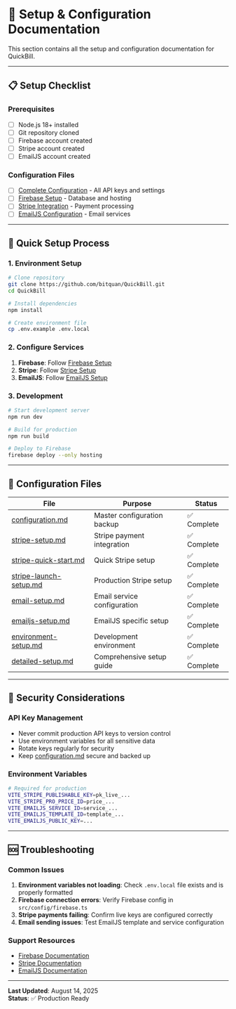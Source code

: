 # 🚀 Setup & Configuration Documentation

This section contains all the setup and configuration documentation for QuickBill.

---

## 📋 **Setup Checklist**

### **Prerequisites**
- [ ] Node.js 18+ installed
- [ ] Git repository cloned
- [ ] Firebase account created
- [ ] Stripe account created
- [ ] EmailJS account created

### **Configuration Files**
- [ ] [Complete Configuration](./configuration.md) - All API keys and settings
- [ ] [Firebase Setup](./firebase-setup.md) - Database and hosting
- [ ] [Stripe Integration](./stripe-setup.md) - Payment processing
- [ ] [EmailJS Configuration](./emailjs-setup.md) - Email services

---

## 🔧 **Quick Setup Process**

### **1. Environment Setup**
```bash
# Clone repository
git clone https://github.com/bitquan/QuickBill.git
cd QuickBill

# Install dependencies
npm install

# Create environment file
cp .env.example .env.local
```

### **2. Configure Services**
1. **Firebase**: Follow [Firebase Setup](./firebase-setup.md)
2. **Stripe**: Follow [Stripe Setup](./stripe-setup.md)
3. **EmailJS**: Follow [EmailJS Setup](./emailjs-setup.md)

### **3. Development**
```bash
# Start development server
npm run dev

# Build for production
npm run build

# Deploy to Firebase
firebase deploy --only hosting
```

---

## 📁 **Configuration Files**

| File | Purpose | Status |
|------|---------|--------|
| [configuration.md](./configuration.md) | Master configuration backup | ✅ Complete |
| [stripe-setup.md](./stripe-setup.md) | Stripe payment integration | ✅ Complete |
| [stripe-quick-start.md](./stripe-quick-start.md) | Quick Stripe setup | ✅ Complete |
| [stripe-launch-setup.md](./stripe-launch-setup.md) | Production Stripe setup | ✅ Complete |
| [email-setup.md](./email-setup.md) | Email service configuration | ✅ Complete |
| [emailjs-setup.md](./emailjs-setup.md) | EmailJS specific setup | ✅ Complete |
| [environment-setup.md](./environment-setup.md) | Development environment | ✅ Complete |
| [detailed-setup.md](./detailed-setup.md) | Comprehensive setup guide | ✅ Complete |

---

## 🔐 **Security Considerations**

### **API Key Management**
- Never commit production API keys to version control
- Use environment variables for all sensitive data
- Rotate keys regularly for security
- Keep [configuration.md](./configuration.md) secure and backed up

### **Environment Variables**
```bash
# Required for production
VITE_STRIPE_PUBLISHABLE_KEY=pk_live_...
VITE_STRIPE_PRO_PRICE_ID=price_...
VITE_EMAILJS_SERVICE_ID=service_...
VITE_EMAILJS_TEMPLATE_ID=template_...
VITE_EMAILJS_PUBLIC_KEY=...
```

---

## 🆘 **Troubleshooting**

### **Common Issues**
1. **Environment variables not loading**: Check `.env.local` file exists and is properly formatted
2. **Firebase connection errors**: Verify Firebase config in `src/config/firebase.ts`
3. **Stripe payments failing**: Confirm live keys are configured correctly
4. **Email sending issues**: Test EmailJS template and service configuration

### **Support Resources**
- [Firebase Documentation](https://firebase.google.com/docs)
- [Stripe Documentation](https://stripe.com/docs)
- [EmailJS Documentation](https://www.emailjs.com/docs)

---

**Last Updated**: August 14, 2025  
**Status**: ✅ Production Ready

